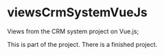 # viewsCrmSystemVueJs

Views from the CRM system project on Vue.js;

This is part of the project. There is a finished project.

